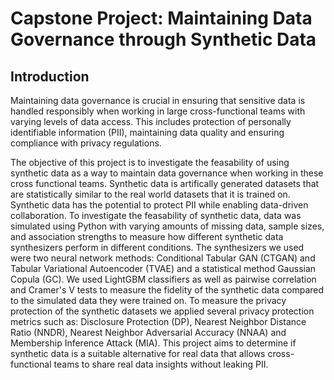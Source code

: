 # Capstone Project: Maintaining Data Governance through Synthetic Data

## Introduction
Maintaining data governance is crucial in ensuring that sensitive data is handled responsibly when working in large cross-functional teams with varying levels of data access. This includes protection of personally identifiable information (PII), maintaining data quality and ensuring compliance with privacy regulations.

The objective of this project is to investigate the feasability of using synthetic data as a way to maintain data governance when working in these cross functional teams. Synthetic data is artifically generated datasets that are statistically similar to the real world datasets that it is trained on. Synthetic data has the potential to protect PII while enabling data-driven collaboration. To investigate the feasability of synthetic data, data was simulated using Python with varying amounts of missing data, sample sizes, and association strengths to measure how different synthetic data synthesizers perform in different conditions. The synthesizers we used were two neural network methods: Conditional Tabular GAN (CTGAN) and Tabular Variational Autoencoder (TVAE) and a statistical method Gaussian Copula (GC). We used LightGBM classifiers as well as pairwise correlation and Cramer's V tests to measure the fidelity of the synthetic data compared to the simulated data they were trained on. To measure the privacy protection of the synthetic datasets we applied several privacy protection metrics such as: Disclosure Protection (DP), Nearest Neighbor Distance Ratio (NNDR), Nearest Neighbor Adversarial Accuracy (NNAA) and Membership Inference Attack (MIA). This project aims to determine if synthetic data is a suitable alternative for real data that allows cross-functional teams to share real data insights without leaking PII.     
